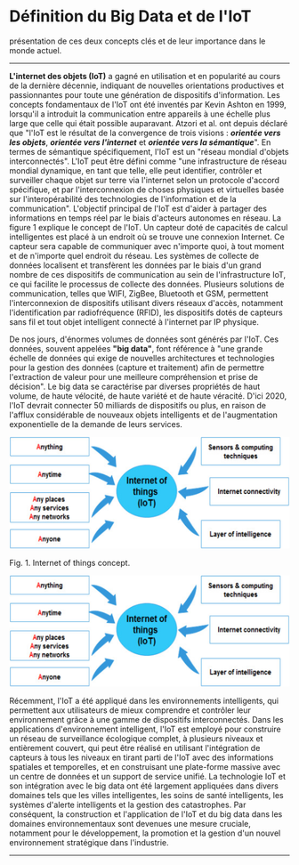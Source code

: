 # Définition du Big Data et de l'IoT
présentation de ces deux concepts clés et de leur importance dans le monde actuel.

-------
**L'internet des objets (IoT)** a gagné en utilisation et en popularité au cours de la dernière décennie, indiquant de nouvelles orientations productives et passionnantes pour toute une génération de dispositifs d'information. Les concepts fondamentaux de l'IoT ont été inventés par Kevin Ashton en 1999, lorsqu'il a introduit la communication entre appareils à une échelle plus large que celle qui était possible auparavant. Atzori et al. ont depuis déclaré que "l'IoT est le résultat de la convergence de trois visions : ***orientée vers les objets***, ***orientée vers l'internet*** et ***orientée vers la sémantique***". En termes de sémantique spécifiquement, l'IoT est un "réseau mondial d'objets interconnectés". L'IoT peut être défini comme "une infrastructure de réseau mondial dynamique, en tant que telle, elle peut identifier, contrôler et surveiller chaque objet sur terre via l'internet selon un protocole d'accord spécifique, et par l'interconnexion de choses physiques et virtuelles basée sur l'interopérabilité des technologies de l'information et de la communication". L'objectif principal de l'IoT est d'aider à partager des informations en temps réel par le biais d'acteurs autonomes en réseau. La figure 1 explique le concept de l'IoT. Un capteur doté de capacités de calcul intelligentes est placé à un endroit où se trouve une connexion Internet. Ce capteur sera capable de communiquer avec n'importe quoi, à tout moment et de n'importe quel endroit du réseau. Les systèmes de collecte de données localisent et transfèrent les données par le biais d'un grand nombre de ces dispositifs de communication au sein de l'infrastructure IoT, ce qui facilite le processus de collecte des données. Plusieurs solutions de communication, telles que WIFI, ZigBee, Bluetooth et GSM, permettent l'interconnexion de dispositifs utilisant divers réseaux d'accès, notamment l'identification par radiofréquence (RFID), les dispositifs dotés de capteurs sans fil et tout objet intelligent connecté à l'internet par IP physique.

De nos jours, d'énormes volumes de données sont générés par l'IoT. Ces données, souvent appelées **"big data"**, font référence à "une grande échelle de données qui exige de nouvelles architectures et technologies pour la gestion des données (capture et traitement) afin de permettre l'extraction de valeur pour une meilleure compréhension et prise de décision". Le big data se caractérise par diverses propriétés de haut volume, de haute vélocité, de haute variété et de haute véracité. D'ici 2020, l'IoT devrait connecter 50 milliards de dispositifs ou plus, en raison de l'afflux considérable de nouveaux objets intelligents et de l'augmentation exponentielle de la demande de leurs services.



![Fig. 1. Internet of things concept.](../assets/IoT-BigData.jpg)

Fig. 1. Internet of things concept.

<img src="../assets/IoT-BigData.jpg"
     alt="Fig. 1. Internet of things concept."
     style="float: center; margin-right: 10px;" />


Récemment, l'IoT a été appliqué dans les environnements intelligents, qui permettent aux utilisateurs de mieux comprendre et contrôler leur environnement grâce à une gamme de dispositifs interconnectés. Dans les applications d'environnement intelligent, l'IoT est employé pour construire un réseau de surveillance écologique complet, à plusieurs niveaux et entièrement couvert, qui peut être réalisé en utilisant l'intégration de capteurs à tous les niveaux en tirant parti de l'IoT avec des informations spatiales et temporelles, et en construisant une plate-forme massive avec un centre de données et un support de service unifié. La technologie IoT et son intégration avec le big data ont été largement appliquées dans divers domaines tels que les villes intelligentes, les soins de santé intelligents, les systèmes d'alerte intelligents et la gestion des catastrophes. Par conséquent, la construction et l'application de l'IoT et du big data dans les domaines environnementaux sont devenues une mesure cruciale, notamment pour le développement, la promotion et la gestion d'un nouvel environnement stratégique dans l'industrie.

-------